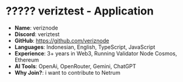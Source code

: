 #  ????? veriztest - Application

- **Name**: veriznode 
- **Discord**: veriztest
- **GitHub**: https://github.com/veriznode
- **Languages**: Indonesian, English, TypeScript, JavaScript
- **Experience**: 3+ years in Web3, Running Validator Node Cosmos, Ethereum
- **AI Tools**: OpenAi, OpenRouter, Gemini, ChatGPT
- **Why Join?**: i want to contribute to Netrum